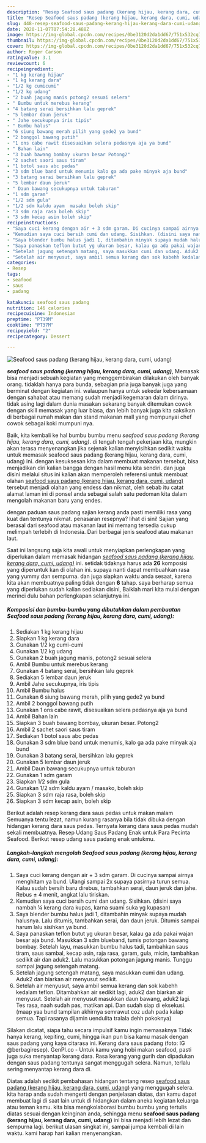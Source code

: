 ```yaml
---
description: "Resep Seafood saus padang (kerang hijau, kerang dara, cumi, udang) Lezat"
title: "Resep Seafood saus padang (kerang hijau, kerang dara, cumi, udang) Lezat"
slug: 448-resep-seafood-saus-padang-kerang-hijau-kerang-dara-cumi-udang-lezat
date: 2020-11-07T07:54:28.488Z
image: https://img-global.cpcdn.com/recipes/0be3120d2da1dd67/751x532cq70/seafood-saus-padang-kerang-hijau-kerang-dara-cumi-udang-foto-resep-utama.jpg
thumbnail: https://img-global.cpcdn.com/recipes/0be3120d2da1dd67/751x532cq70/seafood-saus-padang-kerang-hijau-kerang-dara-cumi-udang-foto-resep-utama.jpg
cover: https://img-global.cpcdn.com/recipes/0be3120d2da1dd67/751x532cq70/seafood-saus-padang-kerang-hijau-kerang-dara-cumi-udang-foto-resep-utama.jpg
author: Roger Carson
ratingvalue: 3.1
reviewcount: 6
recipeingredient:
- "1 kg kerang hijau"
- "1 kg kerang dara"
- "1/2 kg cumicumi"
- "1/2 kg udang"
- "2 buah jagung manis potong2 sesuai selera"
- " Bumbu untuk merebus kerang"
- "4 batang serai bersihkan lalu geprek"
- "5 lembar daun jeruk"
- " Jahe secukupnya iris tipis"
- " Bumbu halus"
- "6 siung bawang merah pilih yang gede2 ya bund"
- "2 bonggol bawang putih"
- "1 ons cabe rawit disesuaikan selera pedasnya aja ya bund"
- " Bahan lain"
- "3 buah bawang bombay ukuran besar Potong2"
- "2 sachet saori saus tiram"
- "1 botol saus abc pedas"
- "3 sdm blue band untuk menumis kalo ga ada pake minyak aja bund"
- "3 batang serai bersihkan lalu geprek"
- "5 lembar daun jeruk"
- " Daun bawang secukupnya untuk taburan"
- "1 sdm garam"
- "1/2 sdm gula"
- "1/2 sdm kaldu ayam  masako boleh skip"
- "3 sdm raja rasa boleh skip"
- "3 sdm kecap asin boleh skip"
recipeinstructions:
- "Saya cuci kerang dengan air + 3 sdm garam. Di cucinya sampai airnya menghitam ya bund. Ulangi sampai 2x supaya pasirnya turun semua. Kalau sudah bersih baru direbus, tambahkan serai, daun jeruk dan jahe. Rebus ± 4 menit, angkat lalu tiriskan."
- "Kemudian saya cuci bersih cumi dan udang. Sisihkan. (disini saya nambah ¼ kerang dara kupas, karna suami suka yg kupasan)"
- "Saya blender bumbu halus jadi 1, ditambahin minyak supaya mudah halusnya. Lalu ditumis, tambahkan serai, dan daun jeruk. Ditumis sampai harum lalu sisihkan ya bund."
- "Saya panaskan teflon butut yg ukuran besar, kalau ga ada pakai wajan besar aja bund. Masukkan 3 sdm blueband, tumis potongan bawang bombay. Setelah layu, masukkan bumbu halus tadi, tambahkan saus tiram, saus sambal, kecap asin, raja rasa, garam, gula, micin, tambahkan sedikit air dan aduk2. Lalu masukkan potongan jagung manis. Tunggu sampai jagung setengah matang."
- "Setelah jagung setengah matang, saya masukkan cumi dan udang. Aduk2 dan biarkan air menyusut sedikit."
- "Setelah air menyusut, saya ambil semua kerang dan sok kabehh kedalam teflon. Ditambahkan air sedikit lagi, aduk2 dan biarkan air menyusut. Setelah air menyusut masukkan daun bawang, aduk2 lagi. Tes rasa, naah sudah pas, matikan api. Dan sudah siap di eksekusi. (maap yaa bund tampilan akhirnya semrawut coz udah pada kalap semua. Tapi rasanya dijamin uendulita tralala dehh pokoknya)"
categories:
- Resep
tags:
- seafood
- saus
- padang

katakunci: seafood saus padang 
nutrition: 146 calories
recipecuisine: Indonesian
preptime: "PT39M"
cooktime: "PT37M"
recipeyield: "2"
recipecategory: Dessert

---
```



![Seafood saus padang (kerang hijau, kerang dara, cumi, udang)](https://img-global.cpcdn.com/recipes/0be3120d2da1dd67/751x532cq70/seafood-saus-padang-kerang-hijau-kerang-dara-cumi-udang-foto-resep-utama.jpg)

<b><i>seafood saus padang (kerang hijau, kerang dara, cumi, udang)</i></b>, Memasak bisa menjadi sebuah kegiatan yang menggembirakan dilakukan oleh banyak orang. tidaklah hanya para bunda, sebagian pria juga banyak juga yang berminat dengan kegiatan ini. walaupun hanya untuk sekedar kebersamaan dengan sahabat atau memang sudah menjadi kegemaran dalam dirinya. tidak asing lagi dalam dunia masakan sekarang banyak ditemukan cowok dengan skill memasak yang luar biasa, dan lebih banyak juga kita saksikan di berbagai rumah makan dan stand makanan mall yang mempunyai chef cowok sebagai koki mumpuni nya.

Baik, kita kembali ke hal bumbu bumbu menu <i>seafood saus padang (kerang hijau, kerang dara, cumi, udang)</i>. di tengah tengah pekerjaan kita, mungkin akan terasa menyenangkan jika sejenak kalian menyisihkan sedikit waktu untuk memasak seafood saus padang (kerang hijau, kerang dara, cumi, udang) ini. dengan kesuksesan kita dalam membuat makanan tersebut, bisa menjadikan diri kalian bangga dengan hasil menu kita sendiri. dan juga disini melalui situs ini kalian akan memperoleh referensi untuk membuat olahan <u>seafood saus padang (kerang hijau, kerang dara, cumi, udang)</u> tersebut menjadi olahan yang endess dan nikmat, oleh sebab itu catat alamat laman ini di ponsel anda sebagai salah satu pedoman kita dalam mengolah makanan baru yang endes.

dengan paduan saus padang sajian kerang anda pasti memiliki rasa yang kuat dan tentunya nikmat. penasaran resepnya? lihat di sini! Sajian yang berasal dari seafood atau makanan laut ini memang tersedia cukup melimpah terlebih di Indonesia. Dari berbagai jenis seafood atau makanan laut.


Saat ini langsung saja kita awali untuk menyiapkan perlengkapan yang diperlukan dalam memasak hidangan <u><i>seafood saus padang (kerang hijau, kerang dara, cumi, udang)</i></u> ini. setidak tidaknya harus ada <b>26</b> komposisi yang diperuntuk kan di olahan ini. supaya nanti dapat membuahkan rasa yang yummy dan sempurna. dan juga siapkan waktu anda sesaat, karena kita akan membuatnya paling tidak dengan <b>6</b> tahap. saya berharap semua yang diperlukan sudah kalian sediakan disini, Baiklah mari kita mulai dengan merinci dulu bahan perlengkapan selanjutnya ini.

<!--inarticleads1-->

##### Komposisi dan bumbu-bumbu yang dibutuhkan dalam pembuatan Seafood saus padang (kerang hijau, kerang dara, cumi, udang):

1. Sediakan 1 kg kerang hijau
1. Siapkan 1 kg kerang dara
1. Gunakan 1/2 kg cumi-cumi
1. Gunakan 1/2 kg udang
1. Gunakan 2 buah jagung manis, potong2 sesuai selera
1. Ambil  Bumbu untuk merebus kerang
1. Gunakan 4 batang serai, bersihkan lalu geprek
1. Sediakan 5 lembar daun jeruk
1. Ambil  Jahe secukupnya, iris tipis
1. Ambil  Bumbu halus
1. Gunakan 6 siung bawang merah, pilih yang gede2 ya bund
1. Ambil 2 bonggol bawang putih
1. Gunakan 1 ons cabe rawit, disesuaikan selera pedasnya aja ya bund
1. Ambil  Bahan lain
1. Siapkan 3 buah bawang bombay, ukuran besar. Potong2
1. Ambil 2 sachet saori saus tiram
1. Sediakan 1 botol saus abc pedas
1. Gunakan 3 sdm blue band untuk menumis, kalo ga ada pake minyak aja bund
1. Gunakan 3 batang serai, bersihkan lalu geprek
1. Gunakan 5 lembar daun jeruk
1. Ambil  Daun bawang secukupnya untuk taburan
1. Gunakan 1 sdm garam
1. Siapkan 1/2 sdm gula
1. Gunakan 1/2 sdm kaldu ayam / masako, boleh skip
1. Siapkan 3 sdm raja rasa, boleh skip
1. Siapkan 3 sdm kecap asin, boleh skip


Berikut adalah resep kerang dara saus pedas untuk makan malam Semuanya tentu lezat, namun kurang rasanya bila tidak dibuka dengan hidangan kerang dara saus pedas. Ternyata kerang dara saus pedas mudah sekali membuatnya. Resep Udang Saus Padang Enak untuk Para Pecinta Seafood. Berikut resep udang saus padang enak untukmu. 

<!--inarticleads2-->

##### Langkah-langkah mengolah Seafood saus padang (kerang hijau, kerang dara, cumi, udang):

1. Saya cuci kerang dengan air + 3 sdm garam. Di cucinya sampai airnya menghitam ya bund. Ulangi sampai 2x supaya pasirnya turun semua. Kalau sudah bersih baru direbus, tambahkan serai, daun jeruk dan jahe. Rebus ± 4 menit, angkat lalu tiriskan.
1. Kemudian saya cuci bersih cumi dan udang. Sisihkan. (disini saya nambah ¼ kerang dara kupas, karna suami suka yg kupasan)
1. Saya blender bumbu halus jadi 1, ditambahin minyak supaya mudah halusnya. Lalu ditumis, tambahkan serai, dan daun jeruk. Ditumis sampai harum lalu sisihkan ya bund.
1. Saya panaskan teflon butut yg ukuran besar, kalau ga ada pakai wajan besar aja bund. Masukkan 3 sdm blueband, tumis potongan bawang bombay. Setelah layu, masukkan bumbu halus tadi, tambahkan saus tiram, saus sambal, kecap asin, raja rasa, garam, gula, micin, tambahkan sedikit air dan aduk2. Lalu masukkan potongan jagung manis. Tunggu sampai jagung setengah matang.
1. Setelah jagung setengah matang, saya masukkan cumi dan udang. Aduk2 dan biarkan air menyusut sedikit.
1. Setelah air menyusut, saya ambil semua kerang dan sok kabehh kedalam teflon. Ditambahkan air sedikit lagi, aduk2 dan biarkan air menyusut. Setelah air menyusut masukkan daun bawang, aduk2 lagi. Tes rasa, naah sudah pas, matikan api. Dan sudah siap di eksekusi. (maap yaa bund tampilan akhirnya semrawut coz udah pada kalap semua. Tapi rasanya dijamin uendulita tralala dehh pokoknya)


Silakan dicatat, siapa tahu secara impulsif kamu ingin memasaknya Tidak hanya kerang, kepiting, cumi, hingga ikan pun bisa kamu masak dengan saus padang yang kaya citarasa ini. Kerang dara saus padang (foto: IG @berbagiresep). GenPI.co - Untuk kamu yang hobi makan seafood, pasti juga suka menyantap kerang dara. Rasa kerang yang gurih dan dipadukan dengan saus padang tentunya sangat menggugah selera. Namun, terlalu sering menyantap kerang dara di. 

Diatas adalah sedikit pembahasan hidangan tentang resep <u>seafood saus padang (kerang hijau, kerang dara, cumi, udang)</u> yang menggugah selera. kita harap anda sudah mengerti dengan penjelasan diatas, dan kamu dapat membuat lagi di saat lain untuk di hidangkan dalam aneka kegiatan keluarga atau teman kamu. kita bisa mengkolaborasi bumbu bumbu yang tertulis diatas sesuai dengan keinginan anda, sehingga menu <b>seafood saus padang (kerang hijau, kerang dara, cumi, udang)</b> ini bisa menjadi lebih lezat dan sempurna lagi. berikut ulasan singkat ini, sampai jumpa kembali di lain waktu. kami harap hari kalian menyenangkan.
